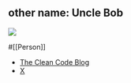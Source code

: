 ## other name: Uncle Bob

![](https://pbs.twimg.com/profile_images/1102364992/clean_code_72_color_400x400.png)

#[[Person]]

- [The Clean Code Blog](https://blog.cleancoder.com/)
- [X](https://twitter.com/unclebobmartin)